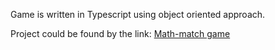 Game is written in Typescript using object oriented approach.

Project could be found by the link:
[Math-match game](https://rolling-scopes-school.github.io/yuriyl-git-JSFE2021Q1/math-game "Math-math game")
